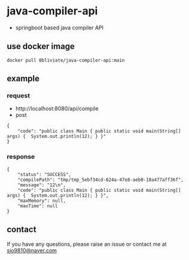 # java-compiler-api
- springboot based java compiler API


## use docker image
```
docker pull 0bliviate/java-compiler-api:main
```

## example

### request
- http://localhost:8080/api/compile
- post
```
{
    "code": "public class Main { public static void main(String[] args) {  System.out.println(12); } }"
}
```

### response
```
{
    "status": "SUCCESS",
    "compilePath": "tmp/tmp_5ebf34cd-624a-47e8-aeb0-18a477aff36f",
    "message": "12\n",
    "code": "public class Main { public static void main(String[] args) {  System.out.println(12); } }",
    "maxMemory": null,
    "maxTime": null
}
```

## contact
If you have any questions, please raise an issue or contact me at sjo9810@naver.com
